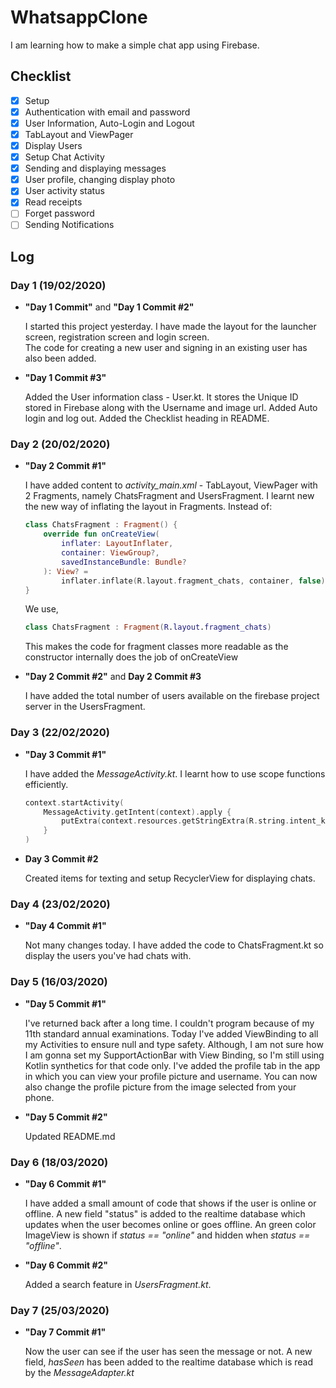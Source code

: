 
# WhatsappClone  
I am learning how to make a simple chat app using Firebase.  
   
## Checklist

 - [x] Setup
 - [x] Authentication with email and password
 - [x] User Information, Auto-Login and Logout
 - [x] TabLayout and ViewPager
 - [x] Display Users
 - [x] Setup Chat Activity
 - [x] Sending and displaying messages
 - [x] User profile, changing display photo
 - [x] User activity status
 - [x] Read receipts
 - [ ] Forget password
 - [ ] Sending Notifications

## Log  

### Day 1 (19/02/2020)

- **"Day 1 Commit"** and **"Day 1 Commit #2"**  
    
    I started this project yesterday. I have made the layout for the launcher screen, registration screen and login screen.  
    The code for creating a new user and signing in an existing user has also been added.

- **"Day 1 Commit #3"**
	
	Added the User information class - User.kt. It stores the Unique ID stored in Firebase along with the Username and image url. Added Auto login and log out.
	Added the Checklist heading in README.

### Day 2 (20/02/2020)
 
- **"Day 2 Commit #1"**
    
    I have added content to *activity_main.xml* - TabLayout, ViewPager with 2 Fragments, namely ChatsFragment and UsersFragment.
    I learnt new the new way of inflating the layout in Fragments. 
    Instead of:
	```kotlin
	class ChatsFragment : Fragment() {
		override fun onCreateView(
			inflater: LayoutInflater,
			container: ViewGroup?,
			savedInstanceBundle: Bundle?
		): View? =
			inflater.inflate(R.layout.fragment_chats, container, false)
	}
	```
    We use,
    ```kotlin
    class ChatsFragment : Fragment(R.layout.fragment_chats)
    ```
    This makes the code for fragment classes more readable as the constructor internally does the job of onCreateView
    
- **"Day 2 Commit #2"** and **Day 2 Commit #3**
    
    I have added the total number of users available on the firebase project server in the UsersFragment.
    
### Day 3 (22/02/2020)

- **"Day 3 Commit #1"**

    I have added the *MessageActivity.kt*. I learnt how to use scope functions efficiently.
    ```kotlin
    context.startActivity(
        MessageActivity.getIntent(context).apply {
            putExtra(context.resources.getStringExtra(R.string.intent_key_userid), user.id)
        }
    )
    ```
    
- **Day 3 Commit #2**

    Created items for texting and setup RecyclerView for displaying chats.

### Day 4 (23/02/2020)

- **"Day 4 Commit #1"**

	Not many changes today. I have added the code to ChatsFragment.kt so display the users you've had chats with.
	
### Day 5 (16/03/2020)

- **"Day 5 Commit #1"**

    I've returned back after a long time. I couldn't program because of my 11th standard annual examinations.
    Today I've added ViewBinding to all my Activities to ensure null and type safety. Although, I am not sure how
    I am gonna set my SupportActionBar with View Binding, so I'm still using Kotlin synthetics for that code only.
    I've added the profile tab in the app in which you can view your profile picture and username. You can now also
    change the profile picture from the image selected from your phone.
    
- **"Day 5 Commit #2"**

    Updated README.md
    
### Day 6 (18/03/2020)

- **"Day 6 Commit #1"**

    I have added a small amount of code that shows if the user is online or offline. A new field "status" is added to
    the realtime database which updates when the user becomes online or goes offline. An green color ImageView is 
    shown if *status == "online"* and hidden when *status == "offline"*.
    
- **"Day 6 Commit #2"**

    Added a search feature in *UsersFragment.kt*.
    
### Day 7 (25/03/2020)

- **"Day 7 Commit #1"**

    Now the user can see if the user has seen the message or not. A new field, *hasSeen* has been added to the realtime
    database which is read by the *MessageAdapter.kt*